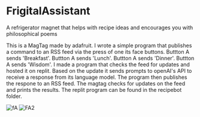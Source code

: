 # FrigitalAssistant
A refrigerator magnet that helps with recipe ideas and encourages you with philosophical poems

This is a MagTag made by adafruit.  I wrote a simple program that publishes a command to an RSS feed via the press of one its face buttons.
Buttton A sends 'Breakfast'.
Buttton A sends 'Lunch'.
Buttton A sends 'Dinner'.
Buttton A sends 'Wisdom'.
I made a program that checks the feed for updates and hosted it on replit. Based on the update it sends prompts to openAI's API to receive a response from its language model.
The program then publishes the respone to an RSS feed. The magtag checks for updates on the feed and prints the results.
The replit program can be found in the recipebot folder.


![fA](https://user-images.githubusercontent.com/38119453/227738696-0737044c-0f21-4384-beb4-4e6526a61883.PNG)
![FA2](https://user-images.githubusercontent.com/38119453/227738702-a5b6af52-4199-4498-a7f6-0d73aa99fe14.PNG)
